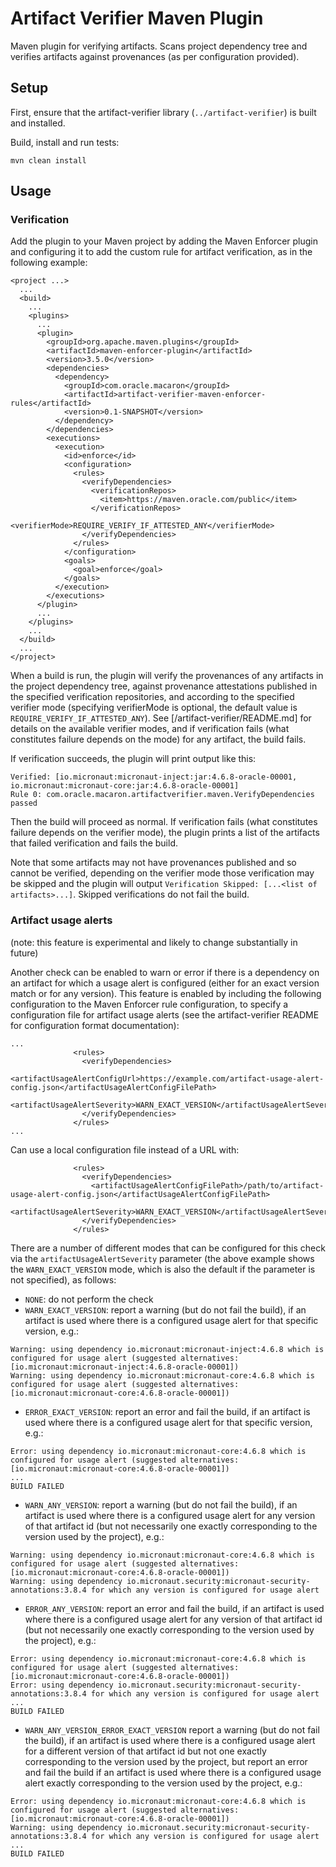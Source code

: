 # Artifact Verifier Maven Plugin

Maven plugin for verifying artifacts. Scans project dependency tree and verifies artifacts against provenances (as per configuration provided).

## Setup
First, ensure that the artifact-verifier library (`../artifact-verifier`) is built and installed.

Build, install and run tests:
```
mvn clean install
```

## Usage

### Verification

Add the plugin to your Maven project by adding the Maven Enforcer plugin and configuring it to add the custom rule for artifact verification, as in the following example:
```
<project ...>
  ...
  <build>
    ...
    <plugins>
      ...
      <plugin>
        <groupId>org.apache.maven.plugins</groupId>
        <artifactId>maven-enforcer-plugin</artifactId>
        <version>3.5.0</version>
        <dependencies>
          <dependency>
            <groupId>com.oracle.macaron</groupId>
            <artifactId>artifact-verifier-maven-enforcer-rules</artifactId>
            <version>0.1-SNAPSHOT</version>
          </dependency>
        </dependencies>
        <executions>
          <execution>
            <id>enforce</id>
            <configuration>
              <rules>
                <verifyDependencies>
                  <verificationRepos>
                    <item>https://maven.oracle.com/public</item>
                  </verificationRepos>
                  <verifierMode>REQUIRE_VERIFY_IF_ATTESTED_ANY</verifierMode>
                </verifyDependencies>
              </rules>
            </configuration>
            <goals>
              <goal>enforce</goal>
            </goals>
          </execution>
        </executions>
      </plugin>
      ...
    </plugins>
    ...
  </build>
  ...
</project>
```

When a build is run, the plugin will verify the provenances of any artifacts in the project dependency tree, against provenance attestations published in the specified verification repositories, and according to the specified verifier mode (specifying verifierMode is optional, the default value is `REQUIRE_VERIFY_IF_ATTESTED_ANY`). See [/artifact-verifier/README.md] for details on the available verifier modes, and if verification fails (what constitutes failure depends on the mode) for any artifact, the build fails.

If verification succeeds, the plugin will print output like this:
```
Verified: [io.micronaut:micronaut-inject:jar:4.6.8-oracle-00001, io.micronaut:micronaut-core:jar:4.6.8-oracle-00001]
Rule 0: com.oracle.macaron.artifactverifier.maven.VerifyDependencies passed
```

Then the build will proceed as normal. If verification fails (what constitutes failure depends on the verifier mode), the plugin prints a list of the artifacts that failed verification and fails the build.

Note that some artifacts may not have provenances published and so cannot be verified, depending on the verifier mode those verification may be skipped and the plugin will output `Verification Skipped: [...<list of artifacts>...]`. Skipped verifications do not fail the build.

### Artifact usage alerts

(note: this feature is experimental and likely to change substantially in future)

Another check can be enabled to warn or error if there is a dependency on an artifact for which a usage alert is configured (either for an exact version match or for any version).
This feature is enabled by including the following configuration to the Maven Enforcer rule configuration, to specify a configuration file for artifact usage alerts (see the artifact-verifier README for configuration format documentation):
```
...
              <rules>
                <verifyDependencies>
                  <artifactUsageAlertConfigUrl>https://example.com/artifact-usage-alert-config.json</artifactUsageAlertConfigFilePath>
                  <artifactUsageAlertSeverity>WARN_EXACT_VERSION</artifactUsageAlertSeverity>
                </verifyDependencies>
              </rules>
...
```
Can use a local configuration file instead of a URL with:
```
              <rules>
                <verifyDependencies>
                  <artifactUsageAlertConfigFilePath>/path/to/artifact-usage-alert-config.json</artifactUsageAlertConfigFilePath>
                  <artifactUsageAlertSeverity>WARN_EXACT_VERSION</artifactUsageAlertSeverity>
                </verifyDependencies>
              </rules>
```



There are a number of different modes that can be configured for this check via the `artifactUsageAlertSeverity` parameter (the above example shows the `WARN_EXACT_VERSION` mode, which is also the default if the parameter is not specified), as follows:
- `NONE`: do not perform the check
- `WARN_EXACT_VERSION`: report a warning (but do not fail the build), if an artifact is used where there is a configured usage alert for that specific version, e.g.:
```
Warning: using dependency io.micronaut:micronaut-inject:4.6.8 which is configured for usage alert (suggested alternatives: [io.micronaut:micronaut-inject:4.6.8-oracle-00001])
Warning: using dependency io.micronaut:micronaut-core:4.6.8 which is configured for usage alert (suggested alternatives: [io.micronaut:micronaut-core:4.6.8-oracle-00001])
```
- `ERROR_EXACT_VERSION`: report an error and fail the build, if an artifact is used where there is a configured usage alert for that specific version, e.g.:
```
Error: using dependency io.micronaut:micronaut-core:4.6.8 which is configured for usage alert (suggested alternatives: [io.micronaut:micronaut-core:4.6.8-oracle-00001])
...
BUILD FAILED
```
- `WARN_ANY_VERSION`: report a warning (but do not fail the build), if an artifact is used where there is a configured usage alert for any version of that artifact id (but not necessarily one exactly corresponding to the version used by the project), e.g.:
```
Warning: using dependency io.micronaut:micronaut-core:4.6.8 which is configured for usage alert (suggested alternatives: [io.micronaut:micronaut-core:4.6.8-oracle-00001])
Warning: using dependency io.micronaut.security:micronaut-security-annotations:3.8.4 for which any version is configured for usage alert
```
- `ERROR_ANY_VERSION`: report an error and fail the build, if an artifact is used where there is a configured usage alert for any version of that artifact id (but not necessarily one exactly corresponding to the version used by the project), e.g.:
```
Error: using dependency io.micronaut:micronaut-core:4.6.8 which is configured for usage alert (suggested alternatives: [io.micronaut:micronaut-core:4.6.8-oracle-00001])
Error: using dependency io.micronaut.security:micronaut-security-annotations:3.8.4 for which any version is configured for usage alert
...
BUILD FAILED
```
- `WARN_ANY_VERSION_ERROR_EXACT_VERSION` report a warning (but do not fail the build), if an artifact is used where there is a configured usage alert for a different version of that artifact id but not one exactly corresponding to the version used by the project, but report an error and fail the build if an artifact is used where there is a configured usage alert exactly corresponding to the version used by the project, e.g.:
```
Error: using dependency io.micronaut:micronaut-core:4.6.8 which is configured for usage alert (suggested alternatives: [io.micronaut:micronaut-core:4.6.8-oracle-00001])
Warning: using dependency io.micronaut.security:micronaut-security-annotations:3.8.4 for which any version is configured for usage alert
...
BUILD FAILED
```
